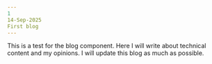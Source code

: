 ```yaml
---
1
14-Sep-2025
First blog
---
```

This is a test for the blog component.
Here I will write about technical content and my opinions.
I will update this blog as much as possible.
